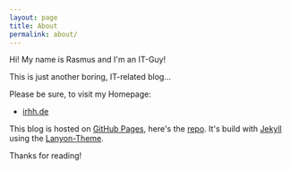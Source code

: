 ```yaml
---
layout: page
title: About
permalink: about/
---
```


<p class="message">
  Hi! My name is Rasmus and I'm an IT-Guy!
</p>

This is just another boring, IT-related blog...

Please be sure, to visit my Homepage:

* [irhh.de](http://irhh.de)

This blog is hosted on [GitHub Pages](https://pages.github.com/), here's the [repo](https://github.com/rleissner/blog.irhh.de). It's build with [Jekyll](http://jekyllrb.com/) using the [Lanyon-Theme](https://github.com/poole/lanyon).

Thanks for reading!
